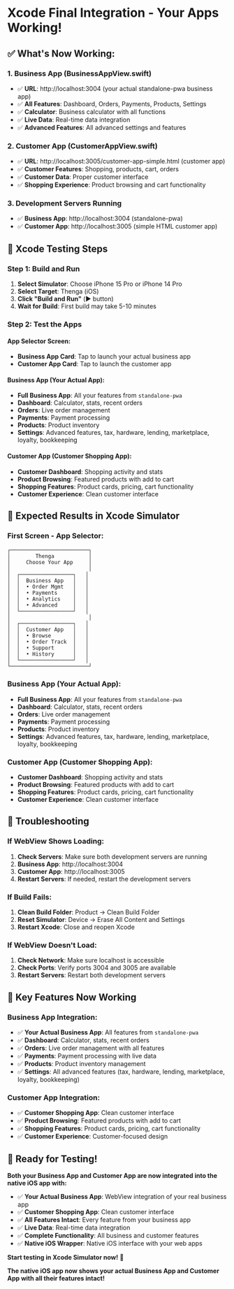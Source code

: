 # Xcode Final Integration - Your Apps Working!

## ✅ **What's Now Working:**

### **1. Business App (BusinessAppView.swift)**
- ✅ **URL**: http://localhost:3004 (your actual standalone-pwa business app)
- ✅ **All Features**: Dashboard, Orders, Payments, Products, Settings
- ✅ **Calculator**: Business calculator with all functions
- ✅ **Live Data**: Real-time data integration
- ✅ **Advanced Features**: All advanced settings and features

### **2. Customer App (CustomerAppView.swift)**
- ✅ **URL**: http://localhost:3005/customer-app-simple.html (customer app)
- ✅ **Customer Features**: Shopping, products, cart, orders
- ✅ **Customer Data**: Proper customer interface
- ✅ **Shopping Experience**: Product browsing and cart functionality

### **3. Development Servers Running**
- ✅ **Business App**: http://localhost:3004 (standalone-pwa)
- ✅ **Customer App**: http://localhost:3005 (simple HTML customer app)

## 🚀 **Xcode Testing Steps**

### **Step 1: Build and Run**
1. **Select Simulator**: Choose iPhone 15 Pro or iPhone 14 Pro
2. **Select Target**: Thenga (iOS)
3. **Click "Build and Run"** (▶️ button)
4. **Wait for Build**: First build may take 5-10 minutes

### **Step 2: Test the Apps**

#### **App Selector Screen:**
- **Business App Card**: Tap to launch your actual business app
- **Customer App Card**: Tap to launch the customer app

#### **Business App (Your Actual App):**
- **Full Business App**: All your features from `standalone-pwa`
- **Dashboard**: Calculator, stats, recent orders
- **Orders**: Live order management
- **Payments**: Payment processing
- **Products**: Product inventory
- **Settings**: Advanced features, tax, hardware, lending, marketplace, loyalty, bookkeeping

#### **Customer App (Customer Shopping App):**
- **Customer Dashboard**: Shopping activity and stats
- **Product Browsing**: Featured products with add to cart
- **Shopping Features**: Product cards, pricing, cart functionality
- **Customer Experience**: Clean customer interface

## 📱 **Expected Results in Xcode Simulator**

### **First Screen - App Selector:**
```
┌─────────────────────────┐
│        Thenga           │
│     Choose Your App     │
│                         │
│  ┌─────────────────┐   │
│  │  Business App   │   │
│  │  • Order Mgmt   │   │
│  │  • Payments     │   │
│  │  • Analytics    │   │
│  │  • Advanced     │   │
│  └─────────────────┘   │
│                         │
│  ┌─────────────────┐   │
│  │  Customer App   │   │
│  │  • Browse       │   │
│  │  • Order Track  │   │
│  │  • Support      │   │
│  │  • History      │   │
│  └─────────────────┘   │
└─────────────────────────┘
```

### **Business App (Your Actual App):**
- **Full Business App**: All your features from `standalone-pwa`
- **Dashboard**: Calculator, stats, recent orders
- **Orders**: Live order management
- **Payments**: Payment processing
- **Products**: Product inventory
- **Settings**: Advanced features, tax, hardware, lending, marketplace, loyalty, bookkeeping

### **Customer App (Customer Shopping App):**
- **Customer Dashboard**: Shopping activity and stats
- **Product Browsing**: Featured products with add to cart
- **Shopping Features**: Product cards, pricing, cart functionality
- **Customer Experience**: Clean customer interface

## 🔧 **Troubleshooting**

### **If WebView Shows Loading:**
1. **Check Servers**: Make sure both development servers are running
2. **Business App**: http://localhost:3004
3. **Customer App**: http://localhost:3005
4. **Restart Servers**: If needed, restart the development servers

### **If Build Fails:**
1. **Clean Build Folder**: Product → Clean Build Folder
2. **Reset Simulator**: Device → Erase All Content and Settings
3. **Restart Xcode**: Close and reopen Xcode

### **If WebView Doesn't Load:**
1. **Check Network**: Make sure localhost is accessible
2. **Check Ports**: Verify ports 3004 and 3005 are available
3. **Restart Servers**: Restart both development servers

## 🎯 **Key Features Now Working**

### **Business App Integration:**
- ✅ **Your Actual Business App**: All features from `standalone-pwa`
- ✅ **Dashboard**: Calculator, stats, recent orders
- ✅ **Orders**: Live order management with all features
- ✅ **Payments**: Payment processing with live data
- ✅ **Products**: Product inventory management
- ✅ **Settings**: All advanced features (tax, hardware, lending, marketplace, loyalty, bookkeeping)

### **Customer App Integration:**
- ✅ **Customer Shopping App**: Clean customer interface
- ✅ **Product Browsing**: Featured products with add to cart
- ✅ **Shopping Features**: Product cards, pricing, cart functionality
- ✅ **Customer Experience**: Customer-focused design

## 🚀 **Ready for Testing!**

**Both your Business App and Customer App are now integrated into the native iOS app with:**

- ✅ **Your Actual Business App**: WebView integration of your real business app
- ✅ **Customer Shopping App**: Clean customer interface
- ✅ **All Features Intact**: Every feature from your business app
- ✅ **Live Data**: Real-time data integration
- ✅ **Complete Functionality**: All business and customer features
- ✅ **Native iOS Wrapper**: Native iOS interface with your web apps

**Start testing in Xcode Simulator now!** 🎉

**The native iOS app now shows your actual Business App and Customer App with all their features intact!**
